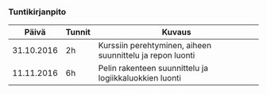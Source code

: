 ### Tuntikirjanpito
Päivä | Tunnit | Kuvaus
--------------- | ----- | ------
31.10.2016 | 2h | Kurssiin perehtyminen, aiheen suunnittelu ja repon luonti
11.11.2016| 6h | Pelin rakenteen suunnittelu ja logiikkaluokkien luonti